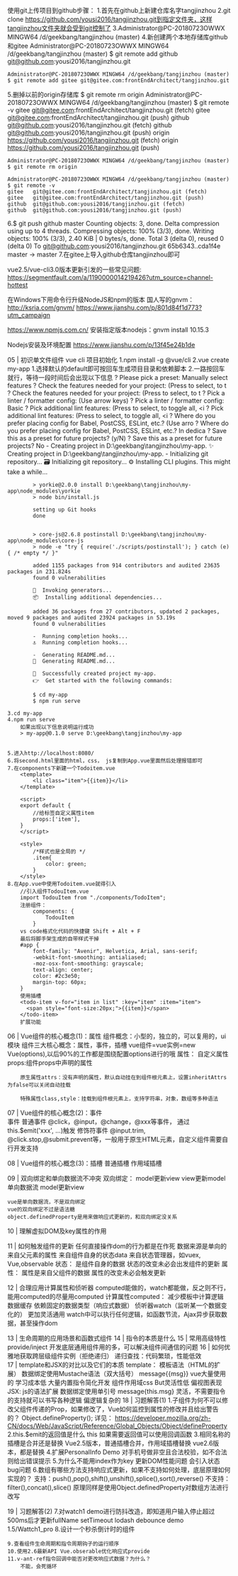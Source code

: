 使用git上传项目到github步骤：
1.首先在github上新建仓库名字tangjinzhou
2.git clone https://github.com/yousi2016/tangjinzhou.git到指定文件夹，这样tangjinzhou文件夹就会受到git控制了
3.Administrator@PC-20180723OWWX MINGW64 /d/geekbang/tangjinzhou (master)
4.新创建两个本地存储库github和gitee
    Administrator@PC-20180723OWWX MINGW64 /d/geekbang/tangjinzhou (master)
    $ git remote add github git@github.com:yousi2016/tangjinzhou.git

    Administrator@PC-20180723OWWX MINGW64 /d/geekbang/tangjinzhou (master)
    $ git remote add gitee git@gitee.com:frontEndArchitect/tangjinzhou.git
5.删掉以前的origin存储库 $ git remote rm origin
    Administrator@PC-20180723OWWX MINGW64 /d/geekbang/tangjinzhou (master)
    $ git remote -v
    gitee   git@gitee.com:frontEndArchitect/tangjinzhou.git (fetch)
    gitee   git@gitee.com:frontEndArchitect/tangjinzhou.git (push)
    github  git@github.com:yousi2016/tangjinzhou.git (fetch)
    github  git@github.com:yousi2016/tangjinzhou.git (push)
    origin  https://github.com/yousi2016/tangjinzhou.git (fetch)
    origin  https://github.com/yousi2016/tangjinzhou.git (push)

    Administrator@PC-20180723OWWX MINGW64 /d/geekbang/tangjinzhou (master)
    $ git remote rm origin

    Administrator@PC-20180723OWWX MINGW64 /d/geekbang/tangjinzhou (master)
    $ git remote -v
    gitee   git@gitee.com:frontEndArchitect/tangjinzhou.git (fetch)
    gitee   git@gitee.com:frontEndArchitect/tangjinzhou.git (push)
    github  git@github.com:yousi2016/tangjinzhou.git (fetch)
    github  git@github.com:yousi2016/tangjinzhou.git (push)
6.$ git push github master
    Counting objects: 3, done.
    Delta compression using up to 4 threads.
    Compressing objects: 100% (3/3), done.
    Writing objects: 100% (3/3), 2.40 KiB | 0 bytes/s, done.
    Total 3 (delta 0), reused 0 (delta 0)
    To git@github.com:yousi2016/tangjinzhou.git
    65b6343..cda1f4e  master -> master
7.在gitee上导入github仓库tangjinzhou即可







vue2.5/vue-cli3.0版本更新引发的一些常见问题:
https://segmentfault.com/a/1190000014219426?utm_source=channel-hottest

在Windows下用命令行升级NodeJS和npm的版本
国人写的gnvm：http://ksria.com/gnvm/
https://www.jianshu.com/p/801d84f1d773?utm_campaign

https://www.npmjs.com.cn/
安装指定版本nodejs：gnvm install 10.15.3

Nodejs安装及环境配置
https://www.jianshu.com/p/13f45e24b1de



05 | 初识单文件组件
    vue cli 项目初始化
    1.npm install -g @vue/cli
    2.vue create my-app
        1.选择默认的default即可按回车生成项目目录和依赖脚本
        2.一路按回车就行，等待一段时间后会出现以下信息
            ? Please pick a preset: Manually select features
            ? Check the features needed for your project: (Press <space> to select, <a> to t
            ? Check the features needed for your project: (Press <space> to select, <a> to t
            ? Pick a linter / formatter config: (Use arrow keys)
            ? Pick a linter / formatter config: Basic
            ? Pick additional lint features: (Press <space> to select, <a> to toggle all, <i
            ? Pick additional lint features: (Press <space> to select, <a> to toggle all, <i
            ? Where do you prefer placing config for Babel, PostCSS, ESLint, etc.? (Use arro
            ? Where do you prefer placing config for Babel, PostCSS, ESLint, etc.? In dedica
            ? Save this as a preset for future projects? (y/N)
            ? Save this as a preset for future projects? No
            -  Creating project in D:\geekbang\tangjinzhou\my-app.
            ✨  Creating project in D:\geekbang\tangjinzhou\my-app.
            -  Initializing git repository...
            🗃  Initializing git repository...
            ⚙  Installing CLI plugins. This might take a while...



            > yorkie@2.0.0 install D:\geekbang\tangjinzhou\my-app\node_modules\yorkie
            > node bin/install.js

            setting up Git hooks
            done


            > core-js@2.6.8 postinstall D:\geekbang\tangjinzhou\my-app\node_modules\core-js
            > node -e "try { require('./scripts/postinstall'); } catch (e) { /* empty */ }"

            added 1155 packages from 914 contributors and audited 23635 packages in 231.824s
            found 0 vulnerabilities

            🚀  Invoking generators...
            📦  Installing additional dependencies...

            added 36 packages from 27 contributors, updated 2 packages, moved 9 packages and audited 23924 packages in 53.19s
            found 0 vulnerabilities

            -  Running completion hooks...
            ⚓  Running completion hooks...

            -  Generating README.md...
            📄  Generating README.md...

            🎉  Successfully created project my-app.
            👉  Get started with the following commands:

            $ cd my-app
            $ npm run serve

    3.cd my-app
    4.npm run serve
        如果出现以下信息说明运行成功
        > my-app@0.1.0 serve D:\geekbang\tangjinzhou\my-app
  
    
    5.进入http://localhost:8080/
    6.将second.html里面的html，css， js复制到App.vue里面然后处理报错即可
    7.在components下新建一个Todoitem.vue
        <template>
            <li class="item">{{item}}</li>
        </template>

        <script>
        export default {
            //给标签自定义属性item
            props:['item'],
        }
        </script>

        <style>
            /*样式也是全局的 */
            .item{
                color: green;
            }
        </style>
    8.在App.vue中使用Todoitem.vue就得引入
        //引入组件TodouItem.vue
        import TodouItem from "./components/TodoItem";
        注册组件：
            components: {
                TodouItem
            }
        vs code格式化代码的快捷键 Shift + Alt + F
        最后将脚手架生成的自带样式干掉
        #app {
            font-family: "Avenir", Helvetica, Arial, sans-serif;
            -webkit-font-smoothing: antialiased;
            -moz-osx-font-smoothing: grayscale;
            text-align: center;
            color: #2c3e50;
            margin-top: 60px;
        }
        使用插槽
        <todo-item v-for="item in list" :key="item" :item="item">
          <span style="font-size:20px;">{{item}}</span>
        </todo-item>
        扩展功能
06 | Vue组件的核心概念(1)：属性
    组件概念：小型的，独立的，可以复用的，ui模块
    组件三大核心概念：属性，事件，插槽
    vue组件=vue实例=new Vue(options),以后90%的工作都是围绕配置options进行的哦
    属性：
        自定义属性props:组件props中声明的属性

        原生属性attrs：没有声明的属性，默认自动挂在到组件根元素上，设置inheritAttrs为false可以关闭自动挂载

        特殊属性class,style：挂载到组件根元素上，支持字符串，对象，数组等多种语法

07 | Vue组件的核心概念(2)：事件   
    事件
        普通事件
            @click，@input，@change，@xxx等事件，
            通过this.$emit('xxx', ...)触发
        修饰符事件
            @input.trim, @click.stop,@submit.prevent等，一般用于原生HTML元素，自定义组件需要自行开发支持

08 | Vue组件的核心概念(3)：插槽
        普通插槽
            <template slot='xxx'>...</template>
            <template v-slot:xxx>...</template>
        作用域插槽
            <template slot='xxx' slot-scope='props'>...</template>
            <template v-slot:xxx='props'>...</template>

09 | 双向绑定和单向数据流不冲突
    双向绑定：
        model更新view
        view更新model
    单向数据流
        model更新view
    
    vue是单向数据流，不是双向绑定
    vue的双向绑定不过是语法糖
    object.definedProperty是用来做响应式更新的，和双向绑定没关系

10 | 理解虚拟DOM及key属性的作用

11 | 如何触发组件的更新
    任何直接操作dom的行为都是在作死 
    数据来源是单向的
        来自父元素的属性
        来自组件自身的状态data
        来自状态管理器，如vuex, Vue,observable
    状态：
        是组件自身的数据
        状态的改变未必会出发组件的更新
    属性：
        属性是来自父组件的数据
        属性的改变未必会触发更新

12 | 合理应用计算属性和侦听器
    computed能做的，watch都能做，反之则不行，能用computed的尽量用computed
    计算属性computed：
        减少模板中计算逻辑
        数据缓存
        依赖固定的数据类型（响应式数据）
    侦听器watch（监听某一个数据变化的）
        更加灵活通用
        watch中可以执行任何逻辑，如函数节流，Ajax异步获取数据，甚至操作dom

13 | 生命周期的应用场景和函数式组件
14 | 指令的本质是什么
15 | 常用高级特性provide/inject
    开发底层通用组件用的多，可以解决组件间通信的问题
16 | 如何优雅地获取跨层级组件实例（拒绝递归）
     递归查找：代码繁琐，性能低效   
17 | template和JSX的对比以及它们的本质
    template：
        模板语法（HTML的扩展）
        数据绑定使用Mustache语法（双大括号）
        <span>message{{msg}}</span>
        vue大量使用的
        学习成本低
        大量内置指令简化开发
        组件作用域css
        But灵活性低
        偏视图表现
    JSX:
        js的语法扩展
        数据绑定使用单引号
        <span>message{this.msg}</span>
        灵活，不需要指令的支持就可以书写各种逻辑
        偏逻辑复杂的
18 | 习题解答(1)
    1.子组件为何不可以修改父组件传递的Prop，如果修改了，Vue如何监控到属性的修改并且给出警告的？
    Object.defineProperty();
    详见：
    https://developer.mozilla.org/zh-CN/docs/Web/JavaScript/Reference/Global_Objects/Object/defineProperty
    2.this.$emit的返回值是什么
        this
        如果需要返回值可以使用回调函数
    3.相同名称的插槽是合并还是替换
        Vue2.5版本，普通插槽合并，作用域插槽替换
        vue2.6版本，都是替换
    4.扩展PersonalInfo Demo 对手机号做非空且合法校验，如不合法则给出错误提示
    5.为什么不能用index作为key
        更新DOM性能问题
        会引入状态bug问题
    6.数组有哪些方法支持响应式更新，如果不支持如何处理，底层原理如何实现的？
        支持：push(),pop(),shift(),unshift(),splice(),sort(),reverse()
        不支持：filter(),concat(),slice()
        原理同样是使用Object.definedProperty对数组方法进行改写
    
19 | 习题解答(2)
    7.对watch1 demo进行防抖改造，即知道用户输入停止超过500ms后才更新fullName
        setTimeout
        lodash debounce
        demo 1.5/Wattch1_pro
    8.设计一个秒杀倒计时的组件

    9.查看组件生命周期和指令周期钩子的运行顺序
    10.使用2.6最新API Vue.obserable优化响应式provide
    11.v-ant-ref指令回调中能否对更改响应式数据？为什么？
        不能，会死循环





    


    
        


    


    


        


    

